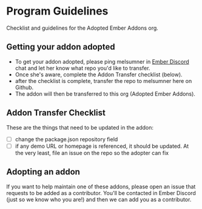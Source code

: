 # Program Guidelines
Checklist and guidelines for the Adopted Ember Addons org. 

## Getting your addon adopted
- To get your addon adopted, please ping melsumner in [Ember Discord]() chat and let her know what repo you'd like to transfer. 
- Once she's aware, complete the Addon Transfer checklist (below).
- after the checklist is complete, transfer the repo to melsumner here on Github. 
- The addon will then be transferred to this org (Adopted Ember Addons). 

## Addon Transfer Checklist
These are the things that need to be updated in the addon: 
- [ ] change the package.json repository field
- [ ] if any demo URL or homepage is referenced, it should be updated. At the very least, file an issue on the repo so the adopter can fix

## Adopting an addon
If you want to help maintain one of these addons, please open an issue that requests to be added as a contributor. You'll be contacted in Ember Discord (just so we know who you are!) and then we can add you as a contributor. 
